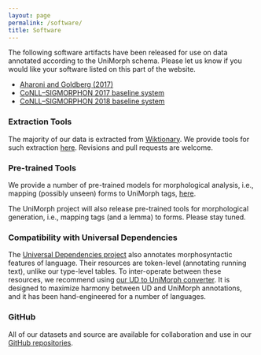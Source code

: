 ```yaml
---
layout: page
permalink: /software/
title: Software
---
```


The following software artifacts have been released for use on data annotated according to the UniMorph schema. Please let us know if you would like your software listed on this part of the website.

- [Aharoni and Goldberg (2017)](https://github.com/roeeaharoni/morphological-reinflection)
- [CoNLL–SIGMORPHON 2017 baseline system](https://github.com/sigmorphon/conll2017/tree/master/baseline)
- [CoNLL–SIGMORPHON 2018 baseline system](https://github.com/sigmorphon/conll2018)

### Extraction Tools

The majority of our data is extracted from [Wiktionary](https://www.wiktionary.org). We provide tools for such extraction [here](https://github.com/unimorph/wiktionary-tools). Revisions and pull requests are welcome. 

### Pre-trained Tools

We provide a number of pre-trained models for morphological analysis, i.e., mapping (possibly unseen) forms to UniMorph tags, [here](https://github.com/unimorph/analyzers). 

The UniMorph project will also release pre-trained tools for morphological generation, i.e., mapping tags (and a lemma) to forms. Please stay tuned.

### Compatibility with Universal Dependencies

The [Universal Dependencies project](http://universaldependencies.org) also annotates morphosyntactic features of language. Their resources are token-level (annotating running text), unlike our type-level tables. To inter-operate between these resources, we recommend using [our UD to UniMorph converter](https://github.com/unimorph/ud-compatibility). It is designed to maximize harmony between UD and UniMorph annotations, and it has been hand-engineered for a number of languages.

### GitHub

All of our datasets and source are available for collaboration and use in our [GitHub repositories](https://github.com/unimorph).
